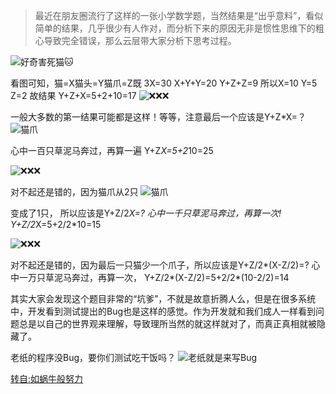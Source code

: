 > 最近在朋友圈流行了这样的一张小学数学题，当然结果是“出乎意料”，看似简单的结果，几乎很少有人作对，而分析下来的原因无非是惯性思维下的粗心导致完全错误，那么云层带大家分析下思考过程。

![好奇害死猫🐱](http://upload-images.jianshu.io/upload_images/304454-055ce1b60156ea26.jpeg?imageMogr2/auto-orient/strip%7CimageView2/2/w/1240)

看图可知，猫=X猫头=Y猫爪=Z既
3X=30
X+Y+Y=20
Y+Z+Z=9
所以X=10 Y=5 Z=2
故结果 Y+Z+X=5+2+10=17
![❌❌❌](http://upload-images.jianshu.io/upload_images/304454-5b79dbb123de6346.jpeg?imageMogr2/auto-orient/strip%7CimageView2/2/w/1240)

一般大多数的第一结果可能都是这样！等等，注意最后一个应该是Y+Z*X=？![猫爪](http://upload-images.jianshu.io/upload_images/304454-5b0c0b3a6303680b.jpeg?imageMogr2/auto-orient/strip%7CimageView2/2/w/1240)

心中一百只草泥马奔过，再算一遍
Y+Z*X=5+2*10=25

![❌❌❌](http://upload-images.jianshu.io/upload_images/304454-5b79dbb123de6346.jpeg?imageMogr2/auto-orient/strip%7CimageView2/2/w/1240)

对不起还是错的，因为猫爪从2只
![猫爪](http://upload-images.jianshu.io/upload_images/304454-019d8bae48918d94.jpeg?imageMogr2/auto-orient/strip%7CimageView2/2/w/1240)

变成了1只，
所以应该是Y+Z/2*X=?
心中一千只草泥马奔过，再算一次!
Y+Z/2*X=5+2/2*10=15

![❌❌❌](http://upload-images.jianshu.io/upload_images/304454-f64ac5849ed758fe.jpeg?imageMogr2/auto-orient/strip%7CimageView2/2/w/1240)


对不起还是错的，因为最后一只猫少一个爪子，所以应该是Y+Z/2*(X-Z/2)=?
心中一万只草泥马奔过，再算一次，
Y+Z/2*(X-Z/2)=5+2/2*(10-2/2)=14

其实大家会发现这个题目非常的“坑爹”，不就是故意折腾人么，但是在很多系统中，开发看到测试提出的Bug也是这样的感觉。作为开发就和我们成人一样看到问题总是以自己的世界观来理解，导致理所当然的就这样就对了，而真正真相就被隐藏了。

老纸的程序没Bug，要你们测试吃干饭吗？
![老纸就是来写Bug](http://upload-images.jianshu.io/upload_images/304454-e83934a67d50c9f3.png?imageMogr2/auto-orient/strip%7CimageView2/2/w/1240)




[转自:如蜗牛般努力](http://www.jianshu.com/p/bd639c141606)



